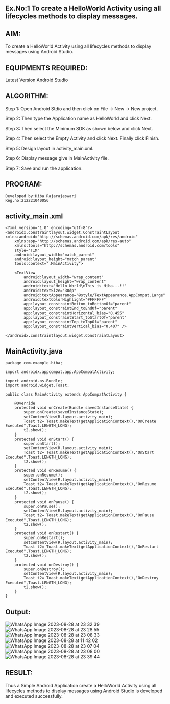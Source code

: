 ## Ex.No:1 To create a HelloWorld Activity using all lifecycles methods to display messages.
## AIM:
To create a HelloWorld Activity using all lifecycles methods to display messages using Android Studio.

## EQUIPMENTS REQUIRED:
Latest Version Android Studio

## ALGORITHM:
Step 1: Open Android Stdio and then click on File -> New -> New project.

Step 2: Then type the Application name as HelloWorld and click Next.

Step 3: Then select the Minimum SDK as shown below and click Next.

Step 4: Then select the Empty Activity and click Next. Finally click Finish.

Step 5: Design layout in activity_main.xml.

Step 6: Display message give in MainActivity file.

Step 7: Save and run the application.

## PROGRAM:
```
Developed by:Hiba Rajarajeswari
Reg.no:212221040056
```
## activity_main.xml
```
<?xml version="1.0" encoding="utf-8"?>
<androidx.constraintlayout.widget.ConstraintLayout xmlns:android="http://schemas.android.com/apk/res/android"
    xmlns:app="http://schemas.android.com/apk/res-auto"
    xmlns:tools="http://schemas.android.com/tools"
    style="TIM"
    android:layout_width="match_parent"
    android:layout_height="match_parent"
    tools:context=".MainActivity">

    <TextView
        android:layout_width="wrap_content"
        android:layout_height="wrap_content"
        android:text="Hello World\nThis is Hiba...!!"
        android:textSize="30dp"
        android:textAppearance="@style/TextAppearance.AppCompat.Large"
        android:textColorHighlight="#FFFFFF"
        app:layout_constraintBottom_toBottomOf="parent"
        app:layout_constraintEnd_toEndOf="parent"
        app:layout_constraintHorizontal_bias="0.455"
        app:layout_constraintStart_toStartOf="parent"
        app:layout_constraintTop_toTopOf="parent"
        app:layout_constraintVertical_bias="0.407" />

</androidx.constraintlayout.widget.ConstraintLayout>
```
## MainActivity.java
```
package com.example.hiba;

import androidx.appcompat.app.AppCompatActivity;

import android.os.Bundle;
import android.widget.Toast;

public class MainActivity extends AppCompatActivity {

    @Override
    protected void onCreate(Bundle savedInstanceState) {
        super.onCreate(savedInstanceState);
        setContentView(R.layout.activity_main);
        Toast t2= Toast.makeText(getApplicationContext(),"OnCreate Executed",Toast.LENGTH_LONG);
        t2.show();
    }
    protected void onStart() {
        super.onStart();
        setContentView(R.layout.activity_main);
        Toast t2= Toast.makeText(getApplicationContext(),"OnStart Executed",Toast.LENGTH_LONG);
        t2.show();
    }
    protected void onResume() {
        super.onResume();
        setContentView(R.layout.activity_main);
        Toast t2= Toast.makeText(getApplicationContext(),"OnResume Executed",Toast.LENGTH_LONG);
        t2.show();
    }
    protected void onPause() {
        super.onPause();
        setContentView(R.layout.activity_main);
        Toast t2= Toast.makeText(getApplicationContext(),"OnPause Executed",Toast.LENGTH_LONG);
        t2.show();
    }
    protected void onRestart() {
        super.onRestart();
        setContentView(R.layout.activity_main);
        Toast t2= Toast.makeText(getApplicationContext(),"OnRestart Executed",Toast.LENGTH_LONG);
        t2.show();
    }
    protected void onDestroy() {
        super.onDestroy();
        setContentView(R.layout.activity_main);
        Toast t2= Toast.makeText(getApplicationContext(),"OnDestroy Executed",Toast.LENGTH_LONG);
        t2.show();
    }
}
```
## Output:
![WhatsApp Image 2023-08-28 at 23 32 39](https://github.com/HibaRajarajeswari/Life-Cycle-Model/assets/129970809/ee9a05c0-6283-4747-ada8-3ddf8390edee)
![WhatsApp Image 2023-08-28 at 23 28 55](https://github.com/HibaRajarajeswari/Life-Cycle-Model/assets/129970809/80d5bc93-9033-422a-ba68-24e61cffd654)
![WhatsApp Image 2023-08-28 at 23 08 33](https://github.com/HibaRajarajeswari/Life-Cycle-Model/assets/129970809/a13c5e0a-39e0-4f7f-8f42-79e2c9bfc08f)
![WhatsApp Image 2023-08-28 at 11 42 02](https://github.com/HibaRajarajeswari/Life-Cycle-Model/assets/129970809/b35ab861-90fa-4b95-9fd1-ead260697a24)
![WhatsApp Image 2023-08-28 at 23 07 04](https://github.com/HibaRajarajeswari/Life-Cycle-Model/assets/129970809/81b1a6fe-2bba-45e0-be7e-e29467d181bc)
![WhatsApp Image 2023-08-28 at 23 08 00](https://github.com/HibaRajarajeswari/Life-Cycle-Model/assets/129970809/979fd650-ce2c-4105-8ea4-5eccf28e9b32)
![WhatsApp Image 2023-08-28 at 23 39 44](https://github.com/HibaRajarajeswari/Life-Cycle-Model/assets/129970809/a685e98c-7912-4e15-a954-6b1f48faf3f7)


## RESULT:
Thus a Simple Android Application create a HelloWorld Activity using all lifecycles methods to display messages using Android Studio is developed and executed successfully.
